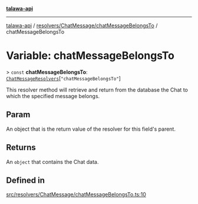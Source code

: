 [**talawa-api**](../../../../README.md)

***

[talawa-api](../../../../modules.md) / [resolvers/ChatMessage/chatMessageBelongsTo](../README.md) / chatMessageBelongsTo

# Variable: chatMessageBelongsTo

\> `const` **chatMessageBelongsTo**: [`ChatMessageResolvers`](../../../../types/generatedGraphQLTypes/type-aliases/ChatMessageResolvers.md)\[`"chatMessageBelongsTo"`\]

This resolver method will retrieve and return from the database the Chat to which the specified message belongs.

## Param

An object that is the return value of the resolver for this field's parent.

## Returns

An `object` that contains the Chat data.

## Defined in

[src/resolvers/ChatMessage/chatMessageBelongsTo.ts:10](https://github.com/PalisadoesFoundation/talawa-api/blob/039b0f127fb8caa46d57186ab4b3bb27fe150903/src/resolvers/ChatMessage/chatMessageBelongsTo.ts#L10)
